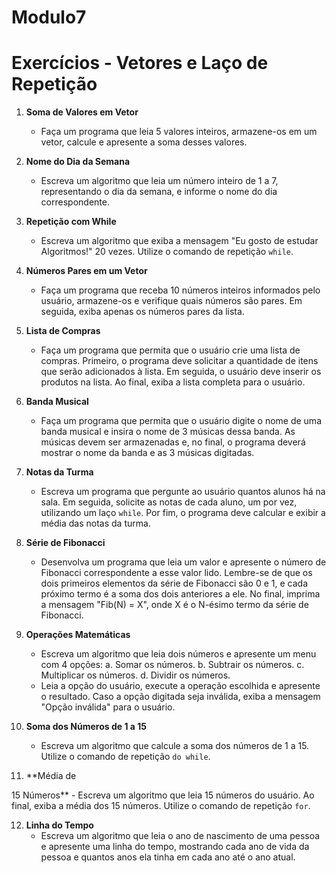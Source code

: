 # Modulo7
# Exercícios - Vetores e Laço de Repetição

1. **Soma de Valores em Vetor**
   - Faça um programa que leia 5 valores inteiros, armazene-os em um vetor, calcule e apresente a soma desses valores.

2. **Nome do Dia da Semana**
   - Escreva um algoritmo que leia um número inteiro de 1 a 7, representando o dia da semana, e informe o nome do dia correspondente.

3. **Repetição com While**
   - Escreva um algoritmo que exiba a mensagem "Eu gosto de estudar Algoritmos!" 20 vezes. Utilize o comando de repetição `while`.

4. **Números Pares em um Vetor**
   - Faça um programa que receba 10 números inteiros informados pelo usuário, armazene-os e verifique quais números são pares. Em seguida, exiba apenas os números pares da lista.

5. **Lista de Compras**
   - Faça um programa que permita que o usuário crie uma lista de compras. Primeiro, o programa deve solicitar a quantidade de itens que serão adicionados à lista. Em seguida, o usuário deve inserir os produtos na lista. Ao final, exiba a lista completa para o usuário.

6. **Banda Musical**
   - Faça um programa que permita que o usuário digite o nome de uma banda musical e insira o nome de 3 músicas dessa banda. As músicas devem ser armazenadas e, no final, o programa deverá mostrar o nome da banda e as 3 músicas digitadas.

7. **Notas da Turma**
   - Escreva um programa que pergunte ao usuário quantos alunos há na sala. Em seguida, solicite as notas de cada aluno, um por vez, utilizando um laço `while`. Por fim, o programa deve calcular e exibir a média das notas da turma.

8. **Série de Fibonacci**
   - Desenvolva um programa que leia um valor e apresente o número de Fibonacci correspondente a esse valor lido. Lembre-se de que os dois primeiros elementos da série de Fibonacci são 0 e 1, e cada próximo termo é a soma dos dois anteriores a ele. No final, imprima a mensagem "Fib(N) = X", onde X é o N-ésimo termo da série de Fibonacci.

9. **Operações Matemáticas**
   - Escreva um algoritmo que leia dois números e apresente um menu com 4 opções:
     a. Somar os números.
     b. Subtrair os números.
     c. Multiplicar os números.
     d. Dividir os números.
   - Leia a opção do usuário, execute a operação escolhida e apresente o resultado. Caso a opção digitada seja inválida, exiba a mensagem "Opção inválida" para o usuário.

10. **Soma dos Números de 1 a 15**
    - Escreva um algoritmo que calcule a soma dos números de 1 a 15. Utilize o comando de repetição `do while`.

11. **Média de

15 Números**
    - Escreva um algoritmo que leia 15 números do usuário. Ao final, exiba a média dos 15 números. Utilize o comando de repetição `for`.

12. **Linha do Tempo**
    - Escreva um algoritmo que leia o ano de nascimento de uma pessoa e apresente uma linha do tempo, mostrando cada ano de vida da pessoa e quantos anos ela tinha em cada ano até o ano atual.

